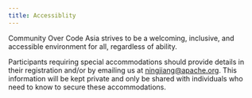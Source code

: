 ```yaml
---
title: Accessiblity
---
```



Community Over Code Asia strives to be a welcoming, inclusive, and accessible environment for all, regardless of ability.

Participants requiring special accommodations should provide details in their registration and/or by emailing us at [ningjiang@apache.org](mailto:ningjiang@apache.org). This information will be kept private and only be shared with individuals who need to know to secure these accommodations.